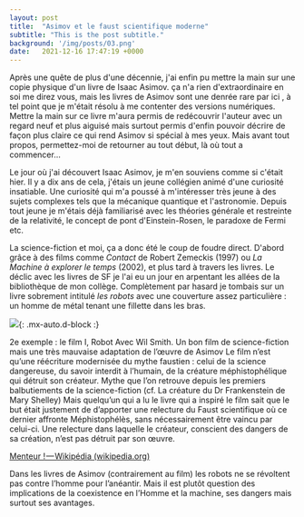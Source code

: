 ```yaml
---
layout: post
title:  "Asimov et le faust scientifique moderne"
subtitle: "This is the post subtitle."
background: '/img/posts/03.png'
date:   2021-12-16 17:47:19 +0000
---
```

Après une quête de plus d'une décennie, j'ai enfin pu mettre la main sur une copie physique d'un livre de Isaac Asimov. ça n'a rien d'extraordinaire en soi me direz vous, mais les livres de Asimov sont une denrée rare par ici , à tel point que je m'était résolu à me contenter des versions numériques. Mettre la main sur ce livre m'aura permis de redécouvrir l'auteur avec un regard neuf et plus aiguisé mais surtout permis d'enfin pouvoir décrire de façon plus claire ce qui rend Asimov si spécial à mes yeux. Mais avant tout propos, permettez-moi de  retourner au tout début, là où tout a commencer...  

Le jour où j'ai découvert Isaac Asimov, je m'en souviens comme si c'était hier. Il y a dix ans de cela, j'étais un jeune collégien animé d'une curiosité insatiable. Une curiosité qui m'a poussé à m'intéresser très jeune à des sujets complexes tels que la mécanique quantique et l'astronomie. Depuis tout jeune je m'étais déjà familiarisé avec les théories générale et restreinte de la relativité, le concept de pont d'Einstein-Rosen, le paradoxe de Fermi etc.  

La science-fiction et moi, ça a donc été le coup de foudre direct. D'abord grâce à des films comme *Contact*  de Robert Zemeckis (1997) ou *La Machine à explorer le temps* (2002), et plus tard à travers les livres. Le déclic avec les livres de SF je l'ai eu un jour en arpentant les allées de la bibliothèque de mon collège. Complètement par hasard je tombais sur un livre sobrement intitulé *les robots* avec une couverture assez particulière : un homme de métal tenant une fillette dans les bras.



![](/img/posts/03a.jpg){: .mx-auto.d-block :}







2e exemple : le film I, Robot
Avec Wil Smith.
Un bon film de science-fiction mais une très mauvaise adaptation de l’œuvre de Asimov
Le film n’est qu’une réécriture modernisée du mythe faustien : celui de la science dangereuse, du savoir interdit à l’humain, de la créature méphistophélique qui détruit son créateur.
Mythe que l’on retrouve depuis les premiers balbutiements de la science-fiction (cf. La créature du Dr Frankenstein de Mary Shelley)
Mais quelqu’un qui a lu le livre qui a inspiré le film sait que le but était justement de d’apporter une relecture du Faust scientifique où ce dernier affronte Méphistophélès, sans nécessairement être vaincu par celui-ci. 
Une relecture dans laquelle le créateur, conscient des dangers de sa création, n’est pas détruit par son œuvre.

[Menteur ! — Wikipédia (wikipedia.org)](https://fr.wikipedia.org/wiki/Menteur_!)


Dans les livres de Asimov (contrairement au film) les robots ne se révoltent pas contre l’homme pour l’anéantir. Mais il est plutôt question des implications de la coexistence en l’Homme et la machine, ses dangers mais surtout ses avantages.